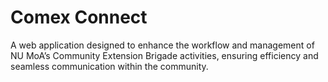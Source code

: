 # Comex Connect

A web application designed to enhance the workflow and management of NU MoA’s Community Extension Brigade activities, ensuring efficiency and seamless communication within the community.

